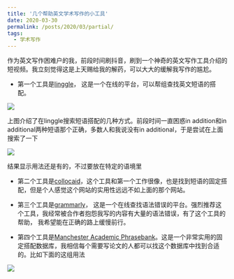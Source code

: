 ```yaml
---
title: '几个帮助英文学术写作的小工具'
date: 2020-03-30
permalink: /posts/2020/03/partial/
tags:
  - 学术写作
---
```

作为英文写作困难户的我，前段时间刷抖音，刷到一个神奇的英文写作工具介绍的短视频。我立刻觉得这是上天赐给我的解药，可以大大的缓解我写作的尴尬。

 - 第一个工具是[linggle](https://linggle.com)， 这是一个在线的平台，可以帮组查找英文短语的搭配。

![](https://jinleiphys.github.io/files/linggle1.jpeg)

上图介绍了在linggle搜索短语搭配的几种方式。前段时间一直困惑in addition和in additional两种短语那个正确，多数人和我说没有in additional，于是尝试在上面搜索了一下

![](https://jinleiphys.github.io/files/linggle2.jpeg)

结果显示用法还是有的，不过要放在特定的语境里

- 第二个工具是[collocaid](https://collocaid.uk/prototype/editor/public/home)，这个工具和第一个工作很像，也是找到短语的固定搭配，但是个人感觉这个网站的实用性远远不如上面的那个网站。

- 第三个工具是[grammarly](https://www.grammarly.com)， 这是一个在线查找语法错误的平台。强烈推荐这个工具，我经常被合作者抱怨我写的内容有大量的语法错误，有了这个工具的帮助， 我希望能在正确的路上缓慢前行。

- 第四个工具是[Manchester Academic Phrasebank](https://jinleiphys.github.io/files/Academiv-Phrase-Bank.pdf)。这是一个非常实用的固定搭配数据库，我相信每个需要写论文的人都可以找这个数据库中找到合适的。比如下面的这组用法

![](https://jinleiphys.github.io/files/1586035566777.jpg)
